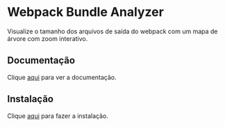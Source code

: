 # Webpack Bundle Analyzer

Visualize o tamanho dos arquivos de saída do webpack com um mapa de árvore com zoom interativo.

## Documentação

Clique [aqui](https://github.com/webpack-contrib/webpack-bundle-analyzer) para ver a documentação.

## Instalação

Clique [aqui](https://www.npmjs.com/package/webpack-bundle-analyzer) para fazer a instalação.